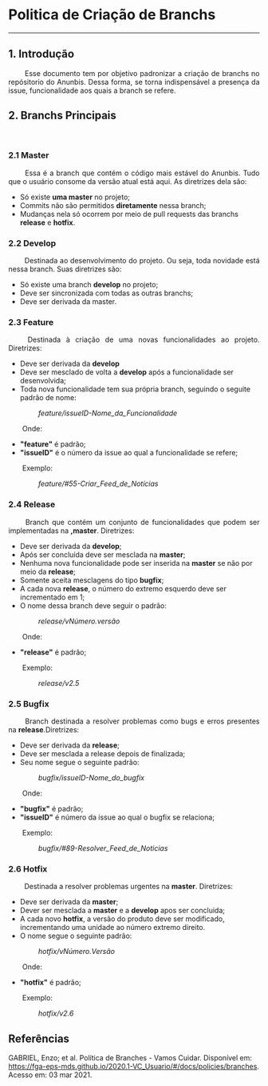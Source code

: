 # Politica de Criação de Branchs

---

## 1. <a name="1">Introdução</a>
<p align = "justify"> &emsp;&emsp; Esse documento tem por objetivo padronizar a criação de branchs no repósitorio do Anunbis. Dessa forma, se torna indispensável a presença da issue, funcionalidade aos quais a branch se refere. </p>

## 2. <a name="2">Branchs Principais</a>
<p align = "justify"> &emsp;&emsp;  </p>

### 2.1 <a name="2.1">Master</a>
<p align = "justify"> &emsp;&emsp; Essa é a branch que contém o código mais estável do Anunbis. Tudo que o usuário consome da versão atual está aqui. As diretrizes dela são:</p>

* Só existe <b>uma master</b> no projeto;
* Commits não são permitidos <b>diretamente</b> nessa branch;
* Mudanças nela só ocorrem por meio de pull requests das branchs <b>release</b> e <b>hotfix</b>.

### 2.2 <a name="2.2">Develop</a>
<p align = "justify"> &emsp;&emsp; Destinada ao desenvolvimento do projeto. Ou seja, toda novidade está nessa branch. Suas diretrizes são:</p>

* Só existe uma branch <b>develop</b> no projeto;
* Deve ser sincronizada com todas as outras branchs;
* Deve ser derivada da master.

### 2.3 <a name="2.3">Feature</a>
<p align = "justify"> &emsp;&emsp; Destinada à criação de uma novas funcionalidades ao projeto. Diretrizes:</p>

* Deve ser derivada da <b>develop</b>
* Deve ser mesclado de volta a <b>develop</b> após a funcionalidade ser desenvolvida;
* Toda nova funcionalidade tem sua própria branch, seguindo o seguite padrão de nome:

<p align = "justify"> &emsp;&emsp; &emsp;&emsp;<i>feature/issueID-Nome_da_Funcionalidade</i></p>

<p align = "justify">&emsp;&emsp;Onde:</p>

* <b>"feature"</b> é padrão;
* <b>"issueID"</b> é o número da issue ao qual a funcionalidade se refere;

<p align = "justify">&emsp;&emsp;Exemplo:</p>

<p align = "justify"> &emsp;&emsp; &emsp;&emsp;<i>feature/#55-Criar_Feed_de_Notícias</i></p>


### 2.4 <a name="2.4">Release</a>
<p align = "justify"> &emsp;&emsp; Branch que contém um conjunto de funcionalidades que podem ser implementadas na <b>,master</b>. Diretrizes:</p>

* Deve ser derivada da <b>develop</b>;
* Após ser concluída deve ser mesclada na <b>master</b>;
* Nenhuma nova funcionalidade pode ser inserida na <b>master</b> se não por meio da <b>release</b>;
* Somente aceita mesclagens do tipo <b>bugfix</b>;
* A cada nova <b>release</b>, o número do extremo esquerdo deve ser incrementado em 1;
* O nome dessa branch deve seguir o padrão:

<p align = "justify"> &emsp;&emsp; &emsp;&emsp;<i>release/vNúmero.versão</i></p>

<p align = "justify">&emsp;&emsp;Onde:</p>

* <b>"release"</b> é padrão;

<p align = "justify">&emsp;&emsp;Exemplo:</p>

<p align = "justify"> &emsp;&emsp; &emsp;&emsp;<i>release/v2.5</i></p>

### 2.5 <a name="2.5">Bugfix</a>
<p align = "justify"> &emsp;&emsp; Branch destinada a resolver problemas como bugs e erros presentes na <b>release</b>.Diretrizes:</p>

* Deve ser derivada da <b>release</b>;
* Deve ser mesclada a release depois de finalizada;
* Seu nome segue o seguinte padrão:

<p align = "justify"> &emsp;&emsp; &emsp;&emsp;<i>bugfix/issueID-Nome_do_bugfix</i></p>

<p align = "justify">&emsp;&emsp;Onde:</p>

* <b>"bugfix"</b> é padrão;
* <b>"issueID"</b> é número da issue ao qual o bugfix se relaciona;

<p align = "justify">&emsp;&emsp;Exemplo:</p>

<p align = "justify"> &emsp;&emsp; &emsp;&emsp;<i>bugfix/#89-Resolver_Feed_de_Noticias</i></p>

### 2.6 <a name="2.6">Hotfix</a>
<p align = "justify"> &emsp;&emsp; Destinada a resolver problemas urgentes na <b>master</b>. Diretrizes:</p>

* Deve ser derivada da <b>master</b>;
* Dever ser mesclada a <b>master</b> e a <b>develop</b> apos ser concluida;
* A cada novo <b>hotfix</b>, a versão do produto deve ser modificado, incrementando uma unidade ao número extremo direito.
* O nome segue o seguinte padrão:

<p align = "justify"> &emsp;&emsp; &emsp;&emsp;<i>hotfix/vNúmero.Versão</i></p>

<p align = "justify">&emsp;&emsp;Onde:</p>

* <b>"hotfix"</b> é padrão;

<p align = "justify">&emsp;&emsp;Exemplo:</p>

<p align = "justify"> &emsp;&emsp; &emsp;&emsp;<i>hotfix/v2.6</i></p>


## Referências
GABRIEL, Enzo; et al. Política de Branches - Vamos Cuidar. Disponível em: <https://fga-eps-mds.github.io/2020.1-VC_Usuario/#/docs/policies/branches>. Acesso em: 03 mar 2021.